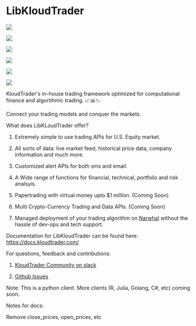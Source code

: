 
  

# LibKloudTrader

  

![](https://img.shields.io/github/license/KloudTrader/libkloudtrader.svg)

<a  href="https://twitter.com/KloudTrader">![](https://img.shields.io/twitter/follow/KloudTrader.svg?label=Follow&style=social)

<a  href="https://www.linkedin.com/company/kloudtrader/"></a>![](https://img.shields.io/badge/Linkedin-follow-blue.svg)</a>

![](https://img.shields.io/badge/python-3.5%20%7C%203.6%20%7C%203.7-green.svg)

<a  href="https://join.slack.com/t/kloudtradercommunity/shared_invite/enQtNDc5MjI4ODI4OTc4LWFjYzg4ODliZWZiMGU1ZDY1MjBiNmZkMThkNDVmODg5NDM2YmViOTVhZTA0MjI3MDkzODRjZGU5ZmNhNWMwMzg">![](https://img.shields.io/badge/Chat-Slack-red.svg)</a>

<a  href="https://medium.com/@kloudtrader">![](https://img.shields.io/badge/Follow-medium-orange.svg)</a>

  

KloudTrader's in-house trading framework optimized for computational finance and algortihmic trading. 📈📊📉

  

Connect your trading models and conquer the markets.

  

  

What does LibKLoudTrader offer?

  

1. Extremely simple to use trading APIs for U.S. Equity market.

  

2. All sorts of data: live market feed, historical price data, company information and much more.

  

3. Customized alert APIs for both sms and email.

  

4. A Wide range of functions for financial, technical, portfolio and risk analsyis.

  

5. Papertrading with virtual money upto $1 million. (Coming Soon)

  

6. Multi Crypto-Currency Trading and Data APIs. (Coming Soon)

  

7. Managed deployment of your trading algorithm on [Narwhal](https://kloudtrader.com/narwhal) without the hassle of dev-ops and tech support.

  

  

Documentation for LibKloudTrader can be found here: https://docs.kloudtrader.com/

  

  

For questions, feedback and contributions:

  

1.  [KloudTrader Community on slack](https://kloudtradercommunity.slack.com/messages/CDM1PKS81/)

  

2.  [Github Issues](https://github.com/KloudTrader/libkloudtrader/issues)

  

  

Note: This is a python client. More clients (R, Julia, Golang, C#, etc) coming soon.

  
  
  

Notes for docs:

Remove close_prices, open_prices, etc